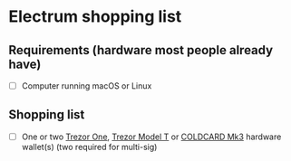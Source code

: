 # Electrum shopping list

## Requirements (hardware most people already have)

- [ ] Computer running macOS or Linux

## Shopping list

- [ ] One or two [Trezor One](https://shop.trezor.io/product/trezor-one-black), [Trezor Model T](https://shop.trezor.io/product/trezor-model-t) or [COLDCARD Mk3](https://coldcard.com/) hardware wallet(s) (two required for multi-sig)